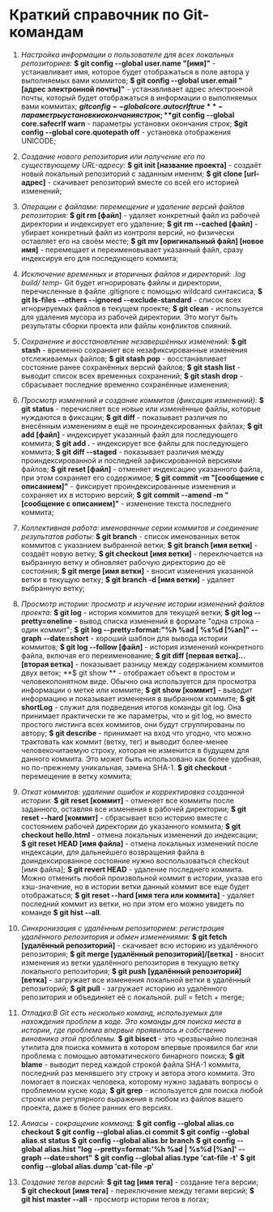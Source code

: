 # Краткий справочник по Git-командам #


1. *Настройка информации о пользователе для всех локальных репозиториев:*
	**$ git config --global user.name "[имя]"** - устанавливает имя, которое будет отображаться в поле автора у выполняемых вами коммитов;
	**$ git config --global user.email "[адрес электронной почты]"** - устанавливает адрес электронной почты, который будет отображаться в информации о выполняемых вами коммитах;
	**$git config --global core.autocrlf true** - параметры установки окончания строк;
	**$git config --global core.safecrlf warn** - параметры установки окончания строк;
	**$git config --global core.quotepath off** - установка отображения UNICODE;

2. *Создание нового репозитория или получение его по существующему URL-адресу:*
	**$ git init [название проекта]** - создаёт новый локальный репозиторий с заданным именем;
	**$ git clone [url-адрес]** - скачивает репозиторий вместе со всей его историей изменений;

3. *Операции с файлами: перемещение и удаление версий файлов репозитория:*
	**$ git rm [файл]** - удаляет конкретный файл из рабочей директории и индексирует его удаление;
	**$ git rm --cached [файл]** - убирает конкретный файл из контроля версий, но физически оставляет его на своём месте;
	**$ git mv [оригинальный файл] [новое имя]** - перемещает и переименовывает указанный файл, сразу индексируя его для последующего коммита;
4. *Исключение временных и вторичных файлов и директорий:*
		*.log
    	build/
    	temp-*
	Git будет игнорировать файлы и директории, перечисленные в файле .gitignore с помощью wildcard синтаксиса;
	**$ git ls-files --others --ignored --exclude-standard** - cписок всех игнорируемых файлов в текущем проекте;
	**$ git clean** - используется для удаления мусора из рабочей директории. Это могут быть результаты сборки проекта или файлы конфликтов слияний.

5. *Сохранение и восстановление незавершённых изменений:*
	**$ git stash** - временно сохраняет все незафиксированные изменения отслеживаемых файлов;
	**$ git stash pop** - восстанавливает состояние ранее сохранённых версий файлов;
	**$ git stash list** - выводит список всех временных сохранений;
	**$ git stash drop** - сбрасывает последние временно сохранённыe изменения;

6. *Просмотр изменений и создание коммитов (фиксация изменений):*
	**$ git status** - перечисляет все новые или изменённые файлы, которые нуждаются в фиксации;
	**$ git diff** - показывает различия по внесённым изменениям в ещё не проиндексированных файлах;
	**$ git add [файл]** - индексирует указанный файл для последующего коммита;
	**$ git add .** - индексирует все файлы для последующего коммита;
	**$ git diff --staged** - показывает различия между проиндексированной и последней зафиксированной версиями файлов;
	**$ git reset [файл]** - отменяет индексацию указанного файла, при этом сохраняет его содержимое;
	**$ git commit -m "[сообщение с описанием]"** - фиксирует проиндексированные изменения и сохраняет их в историю версий;
	**$ git commit --amend -m "[сообщение с описанием]"** - изменение текста последнего коммита;

7. *Коллективная работа: именованные серии коммитов и соединение результатов работы:*
	**$ git branch** - список именованных веток коммитов с указанием выбранной ветки;
	**$ git branch [имя ветки]** - создаёт новую ветку;
	**$ git checkout [имя ветки]** - переключается на выбранную ветку и обновляет рабочую директорию до её состояния;
	**$ git merge [имя ветки]** - вносит изменения указанной ветки в текущую ветку;
	**$ git branch -d [имя ветки]** - удаляет выбранную ветку;

8. *Просмотр истории: просмотр и изучение истории изменений файлов проекта:*
	**$ git log** - история коммитов для текущей ветки;
	**$ git log --pretty=oneline** - вывод списка изменений в формате "одна строка - один коммит";
	**$ git log --pretty=format:"%h %ad | %s%d [%an]" --graph --date=short** - хороший шаблон для вывода истории коммитов;
	**$ git log --follow [файл]** - история изменений конкретного файла, включая его переименование;
	**$ git diff [первая ветка]...[вторая ветка]** - показывает разницу между содержанием коммитов двух веток;
	**$ git show ** - отображает объект в простом и человекопонятном виде. Обычно она используется для просмотра информации о метке или коммите;
	**$ git show [коммит]** - выводит информацию и показывает изменения в выбранном коммите;
	**$ git shortLog** - служит для подведения итогов команды git log. Она принимает практически те же параметры, что и git log, но вместо простого листинга всех коммитов, они будут сгруппированы по автору;
	**$ git describe** - принимает на вход что угодно, что можно трактовать как коммит (ветку, тег) и выводит более-менее человекочитаемую строку, которая не изменится в будущем для данного коммита. Это может быть использовано как более удобная, но по-прежнему уникальная, замена SHA-1.
	**$ git checkout <hash>** - перемещение в ветку коммита;

9. *Откат коммитов: удаление ошибок и корректировка созданной истории:*
	**$ git reset [коммит]** - отменяет все коммиты после заданного, оставляя все изменения в рабочей директории;
	**$ git reset --hard [коммит]** - сбрасывает всю историю вместе с состоянием рабочей директории до указанного коммита;
	**$ git checkout hello.html** - отмена локальных изменений до индексации;
	**$ git reset HEAD [имя файла]** - отмена локальных изменений после индексации, для дальнейшего возвращения файла в доиндексированное состояние нужно воспользоваться checkout [имя файла];
	**$ git revert HEAD** - удаление последнего коммита. Можно отменить любой произвольной коммит в истории, указав его хэш-значение, но в истории ветки данный коммит все еще будет отображаться;
	**$ git reset --hard [имя тега или коммита]** - удаляет последний коммит из ветки, но при этом его можно увидеть по команде **$ git hist --all**. 

10. *Синхронизация с удалённым репозиторием: регистрация удалённого репозитория и обмен изменениями:*
	**$ git fetch [удалённый репозиторий]** - скачивает всю историю из удалённого репозитория;
	**$ git merge [удалённый репозиторий]/[ветка]** - вносит изменения из ветки удалённого репозитория в текущую ветку локального репозитория;
	**$ git push [удалённый репозиторий] [ветка]** - загружает все изменения локальной ветки в удалённый репозиторий;
	**$ git pull** - загружает историю из удалённого репозитория и объединяет её с локальной. pull = fetch + merge;

11. *Отладка:В Git есть несколько команд, используемых для нахождения проблем в коде. Это команды для поиска места в истории, где проблема впервые проявилась и собственно виновника этой проблемы.* 
	**$ git bisect** - это чрезвычайно полезная утилита для поиска коммита в котором впервые проявился баг или проблема с помощью автоматического бинарного поиска;
	**$ git blame** - выводит перед каждой строкой файла SHA-1 коммита, последний раз менявшего эту строку и автора этого коммита. Это помогает в поисках человека, которому нужно задавать вопросы о проблемном куске кода;
	**$ git grep** - используется для поиска любой строки или регулярного выражения в любом из файлов вашего проекта, даже в более ранних его версиях.

12. *Алиасы - сокращение комманд:*
	**$ git config --global alias.co checkout**
	**$ git config --global alias.ci commit**
	**$ git config --global alias.st status**
	**$ git config --global alias.br branch**
	**$ git config --global alias.hist "log --pretty=format:'%h %ad | %s%d [%an]' --graph --date=short"**
	**$ git config --global alias.type 'cat-file -t'**
	**$ git config --global alias.dump 'cat-file -p'**

13. *Создание тегов версий:*
	**$ git tag [имя тега]** - создание тега версии;
	**$ git checkout [имя тега]** - переключение между тегами версий;
	**$ git hist master --all** - просмотр истории тегов в логах;